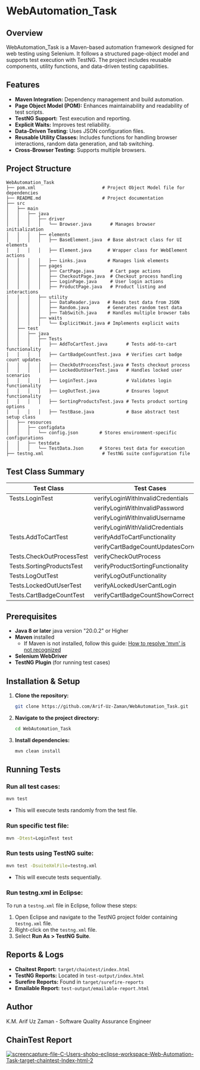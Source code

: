 # WebAutomation\_Task

## Overview

WebAutomation\_Task is a Maven-based automation framework designed for web testing using Selenium. It follows a structured page-object model and supports test execution with TestNG. The project includes reusable components, utility functions, and data-driven testing capabilities.

## Features

- **Maven Integration:** Dependency management and build automation.
- **Page Object Model (POM):** Enhances maintainability and readability of test scripts.
- **TestNG Support:** Test execution and reporting.
- **Explicit Waits:** Improves test reliability.
- **Data-Driven Testing:** Uses JSON configuration files.
- **Reusable Utility Classes:** Includes functions for handling browser interactions, random data generation, and tab switching.
- **Cross-Browser Testing:** Supports multiple browsers.

## Project Structure

```
WebAutomation_Task
├── pom.xml                         # Project Object Model file for dependencies
├── README.md                       # Project documentation
├── src
│   ├── main
│   │   ├── java
│   │   │   ├── driver
│   │   │   │   └── Browser.java       # Manages browser initialization
│   │   │   ├── elements
│   │   │   │   ├── BaseElement.java  # Base abstract class for UI elements
│   │   │   │   ├── Element.java      # Wrapper class for WebElement actions
│   │   │   │   ├── Links.java        # Manages link elements
│   │   │   ├── pages
│   │   │   │   ├── CartPage.java      # Cart page actions
│   │   │   │   ├── CheckoutPage.java  # Checkout process handling
│   │   │   │   ├── LoginPage.java     # User login actions
│   │   │   │   ├── ProductPage.java   # Product listing and interactions
│   │   │   ├── utility
│   │   │   │   ├── DataReader.java   # Reads test data from JSON
│   │   │   │   ├── Random.java       # Generates random test data 
│   │   │   │   ├── TabSwitch.java    # Handles multiple browser tabs 
│   │   │   ├── waits
│   │   │   │   └── ExplicitWait.java # Implements explicit waits
│   ├── test
│   │   ├── java
│   │   │   ├── Tests
│   │   │   │   ├── AddToCartTest.java       # Tests add-to-cart functionality
│   │   │   │   ├── CartBadgeCountTest.java  # Verifies cart badge count updates
│   │   │   │   ├── CheckOutProcessTest.java # Tests checkout process
│   │   │   │   ├── LockedOutUserTest.java   # Handles locked user scenarios
│   │   │   │   ├── LoginTest.java           # Validates login functionality
│   │   │   │   ├── LogOutTest.java          # Ensures logout functionality
│   │   │   │   ├── SortingProductsTest.java # Tests product sorting options
│   │   │   │   ├── TestBase.java            # Base abstract test setup class
│   ├── resources
│   │   ├── configdata
│   │   │   └── config.json        # Stores environment-specific configurations
│   │   ├── testdata
│   │   │   └── TestData.Json      # Stores test data for execution
├── testng.xml                      # TestNG suite configuration file
```



## Test Class Summary

| Test Class                    | Test Cases                                      |
|--------------------------------|------------------------------------------------|
| Tests.LoginTest               | verifyLoginWithInvalidCredentials              |
|                                | verifyLoginWithInvalidPassword                 |
|                                | verifyLoginWithInvalidUsername                 |
|                                | verifyLoginWithValidCredentials                |
| Tests.AddToCartTest           | verifyAddToCartFunctionality                   |
|                                | verifyCartBadgeCountUpdatesCorrectly           |
| Tests.CheckOutProcessTest     | verifyCheckOutProcess                          |
| Tests.SortingProductsTest     | verifyProductSortingFunctionality              |
| Tests.LogOutTest              | verifyLogOutFunctionality                      |
| Tests.LockedOutUserTest       | verifyALockedUserCantLogin                     |
| Tests.CartBadgeCountTest      | verifyCartBadgeCountShowCorrectly                   |



## Prerequisites

- **Java 8 or later** java version "20.0.2" or Higher
- **Maven** installed
  - If Maven is not installed, follow this guide: [How to resolve 'mvn' is not recognized](https://medium.com/nerd-for-tech/how-to-resolve-the-mvn-is-not-recognized-as-an-internal-or-external-command-operable-program-or-145914fcaaab)
- **Selenium WebDriver**
- **TestNG Plugin** (for running test cases)

## Installation & Setup

1. **Clone the repository:**
   ```sh
   git clone https://github.com/Arif-Uz-Zaman/WebAutomation_Task.git
   ```
2. **Navigate to the project directory:**
   ```sh
   cd WebAutomation_Task
   ```
3. **Install dependencies:**
   ```sh
   mvn clean install
   ```

## Running Tests

### Run all test cases:

```sh
mvn test
```

- This will execute tests randomly from the test file.

### Run specific test file:

```sh
mvn -Dtest=LoginTest test
```

### Run tests using TestNG suite:

```sh
mvn test -DsuiteXmlFile=testng.xml
```

- This will execute tests sequentially.

### Run testng.xml in Eclipse:

To run a `testng.xml` file in Eclipse, follow these steps:

1. Open Eclipse and navigate to the TestNG project folder containing `testng.xml` file.
2. Right-click on the `testng.xml` file.
3. Select **Run As > TestNG Suite**.

## Reports & Logs

- **Chaitest Report:** `target/chaintest/index.html`
- **TestNG Reports:** Located in `test-output/index.html`
- **Surefire Reports:** Found in `target/surefire-reports`
- **Emailable Report:** `test-output/emailable-report.html`

## Author

K.M. Arif Uz Zaman - Software Quality Assurance Engineer

## ChainTest Report 

<a href="https://ibb.co.com/DDxZtVmX"><img src="https://i.ibb.co.com/MDYms2KT/screencapture-file-C-Users-shobo-eclipse-workspace-Web-Automation-Task-target-chaintest-Index-html-2.png" alt="screencapture-file-C-Users-shobo-eclipse-workspace-Web-Automation-Task-target-chaintest-Index-html-2" border="0"></a>
